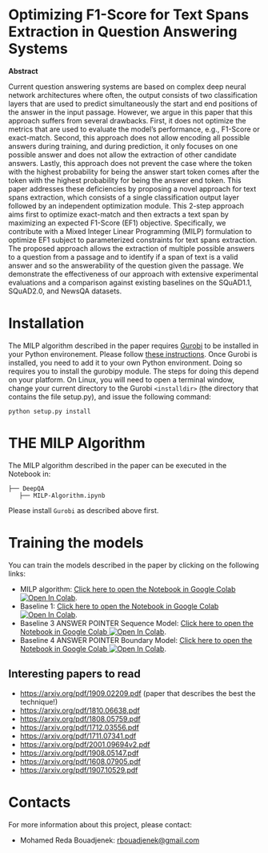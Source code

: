 # Optimizing F1-Score for Text Spans Extraction in Question Answering Systems

<b>Abstract</b>

Current question answering systems are based on complex deep neural network architectures where often, the output
consists of two classification layers that are used to predict simultaneously the start and end positions of the answer in the input
passage. However, we argue in this paper that this approach suffers from several drawbacks. First, it does not optimize the metrics that
are used to evaluate the model’s performance, e.g., F1-Score or exact-match. Second, this approach does not allow encoding all
possible answers during training, and during prediction, it only focuses on one possible answer and does not allow the extraction of
other candidate answers. Lastly, this approach does not prevent the case where the token with the highest probability for being the
answer start token comes after the token with the highest probability for being the answer end token. This paper addresses these
deficiencies by proposing a novel approach for text spans extraction, which consists of a single classification output layer followed by
an independent optimization module. This 2-step approach aims first to optimize exact-match and then extracts a text span by
maximizing an expected F1-Score (EF1) objective. Specifically, we contribute with a Mixed Integer Linear Programming (MILP)
formulation to optimize EF1 subject to parameterized constraints for text spans extraction. The proposed approach allows the
extraction of multiple possible answers to a question from a passage and to identify if a span of text is a valid answer and so the
answerability of the question given the passage. We demonstrate the effectiveness of our approach with extensive experimental
evaluations and a comparison against existing baselines on the SQuAD1.1, SQuAD2.0, and NewsQA datasets.



# Installation


The MILP algorithm described in the paper requires [Gurobi](https://www.gurobi.com/) to be installed in your Python environement. Please follow [these instructions](https://www.gurobi.com/documentation/9.1/quickstart_mac/software_installation_guid.html).
Once Gurobi is installed, you need to add it to your own Python environment. Doing so requires you to install the gurobipy module. The steps for doing this depend on your platform. On Linux, you will need to open a terminal window, change your current directory to the Gurobi `<installdir>` (the directory that contains the file setup.py), and issue the following command:
  
  
```
python setup.py install
```
  
# THE MILP Algorithm
  
The MILP algorithm described in the paper can be executed in the Notebook in:

```
├── DeepQA  
   ├── MILP-Algorithm.ipynb
```

 Please install `Gurobi` as described above first.
  
# Training the models
  
  You can train the models described in the paper by clicking on the following links:
  

- MILP algorithm: [Click here to open the Notebook in Google Colab ![Open In Colab](https://colab.research.google.com/assets/colab-badge.svg)](https://colab.research.google.com/github/rbouadjenek/DeepQA/blob/master/DeepQA/QA_V2.0_MILP.ipynb). 
- Baseline 1: [Click here to open the Notebook in Google Colab ![Open In Colab](https://colab.research.google.com/assets/colab-badge.svg)](https://colab.research.google.com/github/rbouadjenek/DeepQA/blob/master/DeepQA/QA_V2.0_Baseline1.ipynb). 
- Baseline 3 ANSWER POINTER Sequence Model: [Click here to open the Notebook in Google Colab ![Open In Colab](https://colab.research.google.com/assets/colab-badge.svg)](https://colab.research.google.com/github/rbouadjenek/DeepQA/blob/master/DeepQA/QA_V2.0_ANSWER_POINTER_SM.ipynb). 
- Baseline 4 ANSWER POINTER Boundary Model: [Click here to open the Notebook in Google Colab ![Open In Colab](https://colab.research.google.com/assets/colab-badge.svg)](https://colab.research.google.com/github/rbouadjenek/DeepQA/blob/master/DeepQA/QA_V2.0_ANSWER_POINTER_BM.ipynb). 



## Interesting papers to read

- https://arxiv.org/pdf/1909.02209.pdf (paper that describes the best the technique!)
- https://arxiv.org/pdf/1810.06638.pdf
- https://arxiv.org/pdf/1808.05759.pdf
- https://arxiv.org/pdf/1712.03556.pdf
- https://arxiv.org/pdf/1711.07341.pdf
- https://arxiv.org/pdf/2001.09694v2.pdf
- https://arxiv.org/pdf/1908.05147.pdf
- https://arxiv.org/pdf/1608.07905.pdf
- https://arxiv.org/pdf/1907.10529.pdf


# Contacts 
For more information about this project, please contact:
* Mohamed Reda Bouadjenek: rbouadjenek@gmail.com
